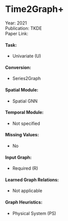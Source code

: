# Time2Graph+

Year: 2021  
Publication: TKDE  
Paper Link:

#### Task:

- Univariate (U)

#### Conversion:

- Series2Graph

#### Spatial Module:

- Spatial GNN

#### Temporal Module:

- Not specified

#### Missing Values:

- No

#### Input Graph:

- Required (R)

#### Learned Graph Relations:

- Not applicable

#### Graph Heuristics:

- Physical System (PS)
